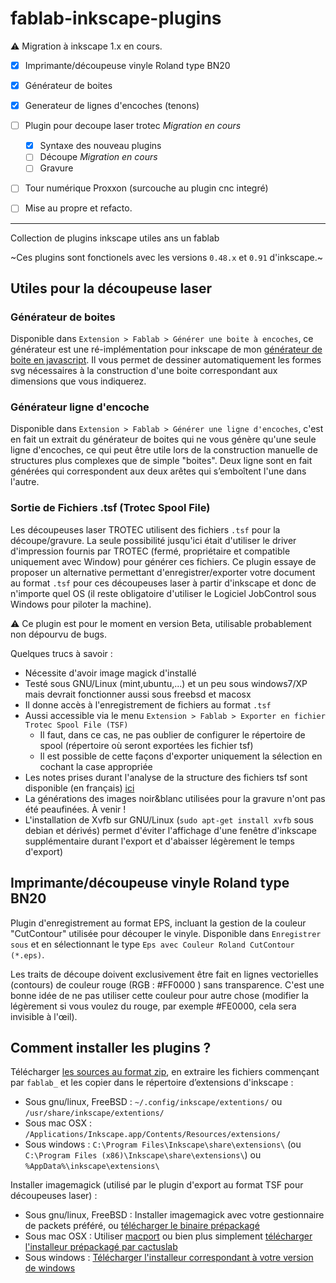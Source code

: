 fablab-inkscape-plugins
=======================

⚠️ Migration à inkscape 1.x en cours.

 - [x] Imprimante/découpeuse vinyle Roland type BN20
 - [x] Générateur de boites
 - [x] Generateur de lignes d'encoches (tenons)  
 - [ ] Plugin pour decoupe laser trotec *Migration en cours*
   - [x] Syntaxe des nouveau plugins
   - [ ] Découpe *Migration en cours*
   - [ ] Gravure
 - [ ] Tour numérique Proxxon (surcouche au plugin cnc integré)
 - [ ] Mise au propre et refacto.


---

Collection de plugins inkscape utiles ans un fablab

~Ces plugins sont fonctionels avec les versions `0.48.x` et `0.91` d'inkscape.~

## Utiles pour la découpeuse laser

### Générateur de boites
Disponible dans `Extension > Fablab > Générer une boite à encoches`, ce générateur est une ré-implémentation pour inkscape de mon [générateur de boite en javascript](http://cyberweb.cite-sciences.fr/fablab/tools/svg-box-generator/). Il vous permet de dessiner automatiquement les formes svg nécessaires à la construction d'une boite correspondant aux dimensions que vous indiquerez.

### Générateur ligne d'encoche
Disponible dans `Extension > Fablab > Générer une ligne d'encoches`, c'est en fait un extrait du générateur de boites qui ne vous génère qu'une seule ligne d'encoches, ce qui peut être utile lors de la construction manuelle de structures plus complexes que de simple "boites". Deux ligne sont en fait générées qui correspondent aux deux arêtes qui s’emboîtent l'une dans l'autre.

### Sortie de Fichiers .tsf (Trotec Spool File)
Les découpeuses laser TROTEC utilisent des fichiers `.tsf` pour la découpe/gravure. La seule possibilité jusqu'ici était d'utiliser le driver d'impression fournis par TROTEC (fermé, propriétaire et compatible uniquement avec Window) pour générer ces fichiers. Ce plugin essaye de proposer un alternative permettant d'enregistrer/exporter votre document au format `.tsf` pour ces découpeuses laser à partir d'inkscape et donc de n'importe quel OS (il reste obligatoire d'utiliser le Logiciel JobControl sous Windows pour piloter la machine).

⚠ Ce plugin est pour le moment en version Beta, utilisable probablement non dépourvu de bugs.

Quelques trucs à savoir :
* Nécessite d'avoir image magick d'installé
* Testé sous GNU/Linux (mint,ubuntu,...) et un peu sous windows7/XP mais devrait fonctionner aussi sous freebsd et macosx
* Il donne accès à l'enregistrement de fichiers au format `.tsf`
* Aussi accessible via le menu `Extension > Fablab > Exporter en fichier Trotec Spool File (TSF)`
  * Il faut, dans ce cas, ne pas oublier de configurer le répertoire de spool (répertoire où seront exportées les fichier tsf)
  * Il est possible de cette façons d'exporter uniquement la sélection en cochant la case appropriée
* Les notes prises durant l'analyse de la structure des fichiers tsf sont disponible (en français) [ici](http://carrefour-numerique.cite-sciences.fr/fablab/wiki/doku.php?id=machines:decoupe_laser:tsf)
* La générations des images noir&blanc utilisées pour la gravure n'ont pas été peaufinées. À venir !
* L'installation de Xvfb sur GNU/Linux (`sudo apt-get install xvfb` sous debian et dérivés) permet d'éviter l'affichage d'une fenêtre d'inkscape supplémentaire durant l'export et d'abaisser légèrement le temps d'export)

## Imprimante/découpeuse vinyle Roland type BN20
Plugin d'enregistrement au format EPS, incluant la gestion de la couleur "CutContour" utilisée pour découper le vinyle.
Disponible dans `Enregistrer sous` et en sélectionnant le type `Eps avec Couleur Roland CutContour (*.eps)`.

Les traits de découpe doivent exclusivement être fait en lignes vectorielles (contours) de couleur rouge (RGB : #FF0000 ) sans transparence.
C'est une bonne idée de ne pas utiliser cette couleur pour autre chose (modifier la légèrement si vous voulez du rouge, par exemple #FE0000, cela sera invisible à l'œil).


## Comment installer les plugins ?
Télécharger [les sources au format zip](https://github.com/bumblebeefr/fablab-inkscape-plugins/archive/master.zip), en extraire les fichiers commençant par  `fablab_` et les copier dans le répertoire d’extensions d'inkscape :
* Sous gnu/linux, FreeBSD : `~/.config/inkscape/extentions/` ou `/usr/share/inkscape/extentions/`
* Sous mac OSX : `/Applications/Inkscape.app/Contents/Resources/extensions/`
* Sous windows : `C:\Program Files\Inkscape\share\extensions\` (ou `C:\Program Files (x86)\Inkscape\share\extensions\`)
 ou `%AppData%\inkscape\extensions\`

Installer imagemagick (utilisé par le plugin d'export au format TSF pour découpeuses laser) :
* Sous gnu/linux, FreeBSD : Installer imagemagick avec votre gestionnaire de packets préféré, ou [télécharger le binaire prépackagé](http://www.imagemagick.org/script/binary-releases.php#unix)
* Sous mac OSX : Utiliser [macport](http://www.imagemagick.org/script/binary-releases.php#macosx) ou bien plus simplement [télécharger l'installeur prépackagé par cactuslab](http://cactuslab.com/imagemagick/)
* Sous windows : [Télécharger l'installeur correspondant à votre version de windows](http://www.imagemagick.org/script/binary-releases.php#windows)
